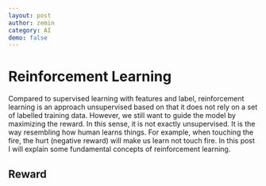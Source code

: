 ```yaml
---
layout: post
author: zemin 
category: AI
demo: false 
---
```


# Reinforcement Learning

Compared to supervised learning with features and label, reinforcement learning is an approach unsupervised based on that it does not rely on a set of labelled training data. However, we still want to guide the model by maximizing the reward. In this sense, it is not exactly unsupervised. It is the way resembling how human learns things. For example, when touching the fire, the hurt (negative reward) will make us learn not touch fire. In this post I will explain some fundamental concepts of reinforcement learning. 


## 

## Reward
